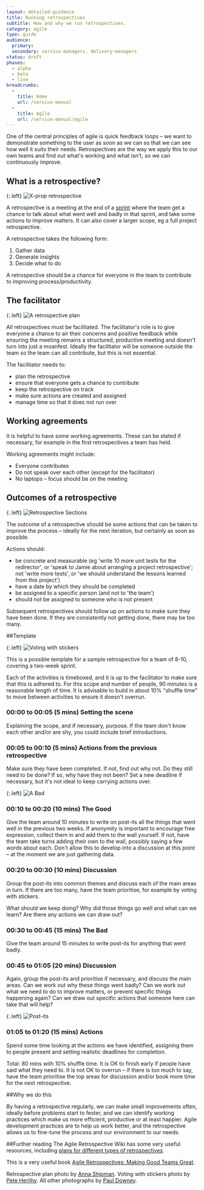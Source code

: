 ```yaml
---
layout: detailed-guidance
title: Running retrospectives
subtitle: How and why we run retrospectives.
category: agile
type: guide
audience:
  primary: 
  secondary: service-managers, delivery-managers
status: draft
phases:
  - alpha
  - beta
  - live
breadcrumbs:
  -
    title: Home
    url: /service-manual
  -
    title: Agile
    url: /service-manual/agile
---
```


One of the central principles of agile is quick feedback loops – we want to demonstrate something to the user as soon as we can so that we can see how well it suits their needs. Retrospectives are the way we apply this to our own teams and find out what's working and what isn't, so we can continuously improve.

## What is a retrospective?

{:.left}
![X-prop retrospective](https://farm9.staticflickr.com/8013/7105598457_084223078e_d.jpg)

A retrospective is a meeting at the end of a [sprint](/service-manual/agile/features-of-agile.html) where the team get a chance to talk about what went well and badly in that sprint, and take some actions to improve matters. It can also cover a larger scope, eg a full project retrospective.

A retrospective takes the following form:

1. Gather data
2. Generate insights
3. Decide what to do

A retrospective should be a chance for everyone in the team to contribute to improving process/productivity.

## The facilitator

{:.left}
![A retrospective plan](/service-manual/assets/images/planning_retro.jpg)

All retrospectives must be facilitated. The facilitator's role is to give everyone a chance to air their concerns and positive feedback while ensuring the meeting remains a structured, productive meeting and doesn't turn into just a moanfest. Ideally the facilitator will be someone outside the team so the team can all contribute, but this is not essential.

The facilitator needs to:

* plan the retrospective
* ensure that everyone gets a chance to contribute
* keep the retrospective on track
* make sure actions are created and assigned
* manage time so that it does not run over

## Working agreements

It is helpful to have some working agreements. These can be stated if necessary, for example in the first retrospectives a team has held.

Working agreements might include:

* Everyone contributes
* Do not speak over each other (except for the facilitator)
* No laptops – focus should be on the meeting

## Outcomes of a retrospective

{:.left}
![Retrospective Sections](https://farm9.staticflickr.com/8453/8002453131_7fd9489dfd_d.jpg)

The outcome of a retrospective should be some actions that can be taken to improve the process – ideally for the next iteration, but certainly as soon as possible.

Actions should:

* be concrete and measurable (eg 'write 10 more unit tests for the redirector', or 'speak to Jamie about arranging a project retrospective'; not 'write more tests', or 'we should understand the lessons learned from this project')
* have a date by which they should be completed
* be assigned to a specific person (and not to 'the team')
* should not be assigned to someone who is not present

Subsequent retrospectives should follow up on actions to make sure they have been done. If they are consistently not getting done, there may be too many.



##Template

{:.left}
![Voting with stickers](/service-manual/assets/images/redirects.jpeg)

This is a possible template for a sample retrospective for a team of 8-10, covering a two-week sprint.

Each of the activities is timeboxed, and it is up to the facilitator to make sure that this is adhered to. For this scope and number of people, 90 minutes is a reasonable length of time. It is advisable to build in about 10% "shuffle time" to move between activities to ensure it doesn't overrun.

### 00:00 to 00:05 (5 mins) Setting the scene

Explaining the scope, and if necessary, purpose. If the team don't know each other and/or are shy, you could include brief introductions.

### 00:05 to 00:10 (5 mins) Actions from the previous retrospective

Make sure they have been completed. If not, find out why not. Do they still need to be done? If so, why have they not been? Set a new deadline if necessary, but it's not ideal to keep carrying actions over.

{:.left}
![A Bad](https://farm9.staticflickr.com/8425/7739861570_ef1a5c745f_m_d.jpg)

### 00:10 to 00:20 (10 mins) The Good

Give the team around 10 minutes to write on post-its all the things that went well in the previous two weeks. If anonymity is important to encourage free expression, collect them in and add them to the wall yourself. If not, have the team take turns adding their own to the wall, possibly saying a few words about each. Don't allow this to develop into a discussion at this point – at the moment we are just gathering data.

### 00:20 to 00:30 (10 mins) Discussion

Group the post-its into common themes and discuss each of the main areas in turn. If there are too many, have the team prioritise, for example by voting with stickers.

What should we keep doing? Why did those things go well and what can we learn? Are there any actions we can draw out?

### 00:30 to 00:45 (15 mins) The Bad

Give the team around 15 minutes to write post-its for anything that went badly.

### 00:45 to 01:05 (20 mins) Discussion

Again, group the post-its and prioritise if necessary, and discuss the main areas. Can we work out why these things went badly? Can we work out what we need to do to improve matters, or prevent specific things happening again? Can we draw out specific actions that someone here can take that will help?

{:.left}
![Post-its](https://farm9.staticflickr.com/8008/7465763890_49469afcfc_z_d.jpg)

### 01:05 to 01:20 (15 mins) Actions

Spend some time looking at the actions we have identified, assigning them to people present and setting realistic deadlines for completion.

Total: 80 mins with 10% shuffle time. It is OK to finish early if people have said what they need to. It is not OK to overrun – if there is too much to say, have the team prioritise the top areas for discussion and/or book more time for the next retrospective.

##Why we do this

By having a retrospective regularly, we can make small improvements often, ideally before problems start to fester, and we can identify working practices which make us more efficient, productive or at least happier. Agile development practices are to help us work better, and the retrospective allows us to fine-tune the process and our environment to our needs.


##Further reading
The Agile Retrospective Wiki has some very useful resources, including <a href="http://retrospectivewiki.org/index.php?title=Retrospective_Plans" target="_blank">plans for different types of retrospectives</a>.

This is a very useful book <a href="http://pragprog.com/book/dlret/agile-retrospectives" target="_blank">Agile Retrospectives: Making Good Teams Great</a>.

Retrospective plan photo by <a href="https://twitter.com/annashipman" target="_blank">Anna Shipman</a>. Voting with stickers photo by <a href="https://twitter.com/yahoo_pete" target="_blank">Pete Herlihy</a>. All other photographs by <a href="https://twitter.com/psd" target="_blank">Paul Downey</a>.
